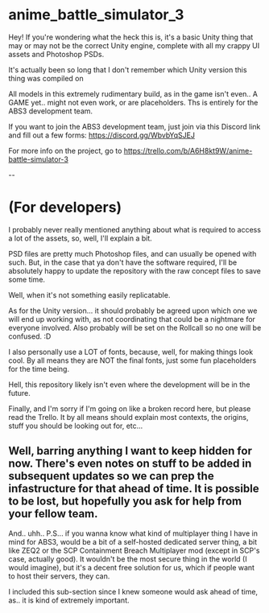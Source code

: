 # anime_battle_simulator_3

Hey! If you're wondering what the heck this is, it's a basic Unity thing that may or may not be the correct Unity engine, complete with all my crappy UI assets and Photoshop PSDs.

It's actually been so long that I don't remember which Unity version this thing was compiled on

All models in this extremely rudimentary build, as in the game isn't even.. A GAME yet.. might not even work, or are placeholders. Ths is entirely for the ABS3 development team.

If you want to join the ABS3 development team, just join via this Discord link and fill out a few forms:
https://discord.gg/WbvbYqSJEJ

For more info on the project, go to https://trello.com/b/A6H8kt9W/anime-battle-simulator-3


--
# (For developers)

I probably never really mentioned anything about what is required to access a lot of the assets, so, well, I'll explain a bit.

PSD files are pretty much Photoshop files, and can usually be opened with such. But, in the case that ya don't have the software required, I'll be absolutely happy to update the repository with the raw concept files to save some time.

Well, when it's not something easily replicatable.

As for the Unity version... it should probably be agreed upon which one we will end up working with, as not coordinating that could be a nightmare for everyone involved. Also probably will be set on the Rollcall so no one will be confused. :D

I also personally use a LOT of fonts, because, well, for making things look cool. By all means they are NOT the final fonts, just some fun placeholders for the time being.

Hell, this repository likely isn't even where the development will be in the future.

Finally, and I'm sorry if I'm going on like a broken record here, but please read the Trello. It by all means should explain most contexts, the origins, stuff you should be looking out for, etc...

Well, barring anything I want to keep hidden for now. There's even notes on stuff to be added in subsequent updates so we can prep the infastructure for that ahead of time. It is possible to be lost, but hopefully you ask for help from your fellow team.
-

And.. uhh.. P.S... if you wanna know what kind of multiplayer thing I have in mind for ABS3, would be a bit of a self-hosted dedicated server thing, a bit like ZEQ2 or the SCP Containment Breach Multiplayer mod (except in SCP's case, actually good). It wouldn't be the most secure thing in the world (I would imagine), but it's a decent free solution for us, which if people want to host their servers, they can.

I included this sub-section since I knew someone would ask ahead of time, as.. it is kind of extremely important.
